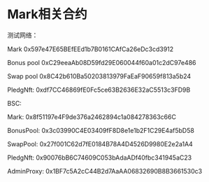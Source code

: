# Mark相关合约

测试网络：

Mark 0x597e47E65BEfEEd1b7B0161CAfCa26eDc3cd3912

&#x20;Bonus pool 0xC29eeaAb08D59fd29E060044f60a01c2dC97e486&#x20;

Swap pool 0x8C42b610Ba50203813979FaEaF90659f813a5b24

PledgNft: 0xdf7CC46869fE0Fc5ce63B2636E32aC5513c3FD9B

BSC:

Mark: 0x8f51197e4F9de376a2462894c1a084278363c66C

BonusPool:  0x3c03990C4E03409fF8D8e1e1b2F1C29E4af5bD58

SwapPool: 0x27f001C62d7fE0184B78A4D4526D9980E2e2a1A4

PledgNft: 0x90076bB6C74609C053bAdaADf40fbc341945aC23

AdminProxy: 0x1BF7c5A2cC44B2d7AaAA06832690B8B3661530c3








